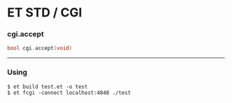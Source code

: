 # ET STD / CGI

### cgi.accept

```c
bool cgi.accept(void)
```

---------

### Using

```
$ et build test.et -o test
$ et fcgi -connect localhost:4848 ./test
```
